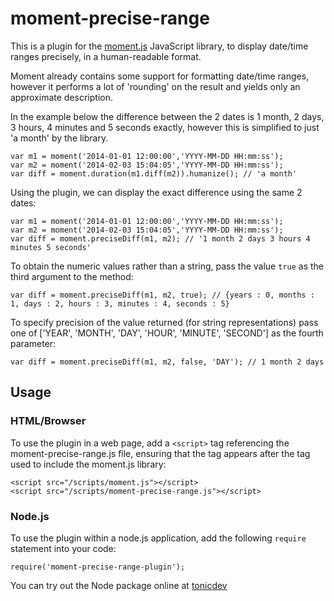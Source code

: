 # moment-precise-range

This is a plugin for the <a href="http://momentjs.com/">moment.js</a> JavaScript library, to display date/time ranges precisely, in a human-readable format.

Moment already contains some support for formatting date/time ranges, however it performs a lot of 'rounding' on the result and yields only an approximate description.

In the example below the difference between the 2 dates is 1 month, 2 days, 3 hours, 4 minutes and 5 seconds exactly, however this is simplified to just 'a month' by the library.

    var m1 = moment('2014-01-01 12:00:00','YYYY-MM-DD HH:mm:ss');
    var m2 = moment('2014-02-03 15:04:05','YYYY-MM-DD HH:mm:ss');
    var diff = moment.duration(m1.diff(m2)).humanize(); // 'a month'

Using the plugin, we can display the exact difference using the same 2 dates:

    var m1 = moment('2014-01-01 12:00:00','YYYY-MM-DD HH:mm:ss');
    var m2 = moment('2014-02-03 15:04:05','YYYY-MM-DD HH:mm:ss');
    var diff = moment.preciseDiff(m1, m2); // '1 month 2 days 3 hours 4 minutes 5 seconds'

To obtain the numeric values rather than a string, pass the value `true` as the third argument to the method:

    var diff = moment.preciseDiff(m1, m2, true); // {years : 0, months : 1, days : 2, hours : 3, minutes : 4, seconds : 5}

To specify precision of the value returned (for string representations) pass one of ['YEAR', 'MONTH', 'DAY', 'HOUR', 'MINUTE', 'SECOND'] as the fourth parameter:

    var diff = moment.preciseDiff(m1, m2, false, 'DAY'); // 1 month 2 days

## Usage

### HTML/Browser

To use the plugin in a web page, add a `<script>` tag referencing the moment-precise-range.js file, ensuring that the tag appears
after the tag used to include the moment.js library:

    <script src="/scripts/moment.js"></script>
    <script src="/scripts/moment-precise-range.js"></script>

### Node.js

To use the plugin within a node.js application, add the following `require` statement into your code:

    require('moment-precise-range-plugin');

You can try out the Node package online at <a href="https://tonicdev.com/npm/moment-precise-range-plugin">tonicdev</a>
